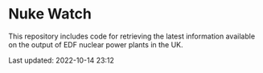 # Nuke Watch

This repository includes code for retrieving the latest information available on the output of EDF nuclear power plants in the UK.

Last updated: 2022-10-14 23:12